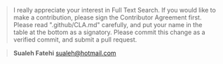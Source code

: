 > I really appreciate your interest in Full Text Search. If you would like to make a contribution, please sign the Contributor Agreement first. Please read ".github/CLA.md" carefully, and put your name in the table at the bottom as a signatory. Please commit this change as a verified commit, and submit a pull request.

> **Sualeh Fatehi** <sualeh@hotmail.com>
